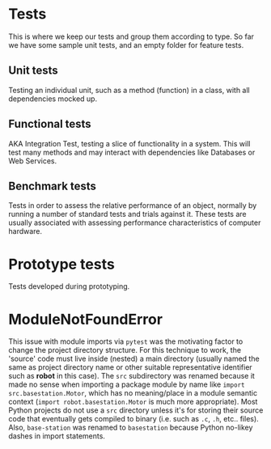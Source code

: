 # Tests
This is where we keep our tests and group them according to type.
So far we have some sample unit tests, and an empty folder for feature tests.

## Unit tests
Testing an individual unit, such as a method (function) in a class, with all dependencies mocked up.

## Functional tests
AKA Integration Test, testing a slice of functionality in a system. This will test many methods and may interact with dependencies like Databases or Web Services.

## Benchmark tests
Tests in order to assess the relative performance of an object, normally by running a number of standard tests and trials against it.
These tests are usually associated with assessing performance characteristics of computer hardware.

# Prototype tests
Tests developed during prototyping.

# ModuleNotFoundError
This issue with module imports via `pytest` was the motivating factor to change the project directory structure. For this technique to work, the 'source' code must live inside (nested) a main directory (usually named the same as project directory name or other suitable representative identifier such as **robot** in this case). The `src` subdirectory was renamed because it made no sense when importing a package module by name like `import src.basestation.Motor`, which has no meaning/place in a module semantic context (`import robot.basestation.Motor` is much more appropriate). Most Python projects do not use a `src` directory unless it's for storing their source code that eventually gets compiled to binary (i.e. such as `.c`, `.h`, etc.. files). Also, `base-station` was renamed to `basestation` because Python no-likey dashes in import statements.


